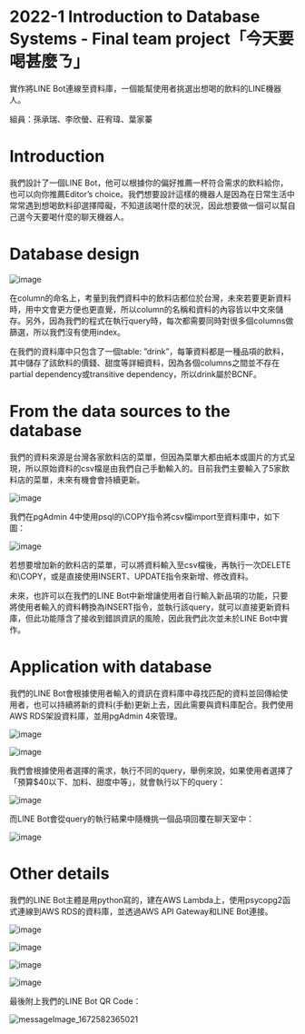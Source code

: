 # 2022-1 Introduction to Database Systems - Final team project「今天要喝甚麼ㄋ」

實作將LINE Bot連線至資料庫，一個能幫使用者挑選出想喝的飲料的LINE機器人。

組員：孫承瑞、李欣螢、莊宥瑋、葉家蓁

# Introduction

我們設計了一個LINE Bot，他可以根據你的偏好推薦一杯符合需求的飲料給你，也可以向你推薦Editor’s choice。我們想要設計這樣的機器人是因為在日常生活中常常遇到想喝飲料卻選擇障礙，不知道該喝什麼的狀況，因此想要做一個可以幫自己選今天要喝什麼的聊天機器人。

# Database design

![image](https://user-images.githubusercontent.com/86657062/224308781-911abd7d-71c0-4dc4-b546-8c410cdfd2f3.png)

在column的命名上，考量到我們資料中的飲料店都位於台灣，未來若要更新資料時，用中文會更方便也更直覺，所以column的名稱和資料的內容皆以中文來儲存。另外，因為我們的程式在執行query時，每次都需要同時對很多個columns做篩選，所以我們沒有使用index。

在我們的資料庫中只包含了一個table: ”drink”，每筆資料都是一種品項的飲料，其中儲存了該飲料的價錢、甜度等詳細資料，因為各個columns之間並不存在partial dependency或transitive dependency，所以drink屬於BCNF。

# From the data sources to the database

我們的資料來源是台灣各家飲料店的菜單，但因為菜單大都由紙本或圖片的方式呈現，所以原始資料的csv檔是由我們自己手動輸入的。目前我們主要輸入了5家飲料店的菜單，未來有機會會持續更新。

![image](https://user-images.githubusercontent.com/86657062/224308873-5898864f-d28a-48cd-8f7d-f6d45c5860c5.png)

我們在pgAdmin 4中使用psql的\COPY指令將csv檔import至資料庫中，如下圖：

![image](https://user-images.githubusercontent.com/86657062/224309034-0cf1dca8-2608-4575-bbd8-dae9d1b244e9.png)

若想要增加新的飲料店的菜單，可以將資料輸入至csv檔後，再執行一次DELETE和\COPY，或是直接使用INSERT、UPDATE指令來新增、修改資料。
  
未來，也許可以在我們的LINE Bot中新增讓使用者自行輸入新品項的功能，只要將使用者輸入的資料轉換為INSERT指令，並執行該query，就可以直接更新資料庫，但此功能隱含了接收到錯誤資訊的風險，因此我們此次並未於LINE Bot中實作。

# Application with database

我們的LINE Bot會根據使用者輸入的資訊在資料庫中尋找匹配的資料並回傳給使用者，也可以持續將新的資料(手動)更新上去，因此需要與資料庫配合。我們使用AWS RDS架設資料庫，並用pgAdmin 4來管理。

![image](https://user-images.githubusercontent.com/86657062/224309130-6524f250-7321-4cb6-91a5-d7820766e716.png)

![image](https://user-images.githubusercontent.com/86657062/224309144-cdd21831-1e24-40ab-a472-08a4bb8f4d19.png)

我們會根據使用者選擇的需求，執行不同的query，舉例來說，如果使用者選擇了「預算$40以下、加料、甜度中等」，就會執行以下的query：

![image](https://user-images.githubusercontent.com/86657062/224309216-bb6ba390-460b-48df-afd1-d1d8d5e77de6.png)
 
而LINE Bot會從query的執行結果中隨機挑一個品項回覆在聊天室中：

![image](https://user-images.githubusercontent.com/86657062/224309250-73eb7684-e219-43aa-a91c-e45b10c9686f.png)

# Other details

我們的LINE Bot主體是用python寫的，建在AWS Lambda上，使用psycopg2函式連線到AWS RDS的資料庫，並透過AWS API Gateway和LINE Bot連接。
 
![image](https://user-images.githubusercontent.com/86657062/224309403-8e0a67c3-bbe5-4d74-8a6e-1e90c6c12ff3.png)

![image](https://user-images.githubusercontent.com/86657062/224309406-8b43c965-2f2e-4e5a-965f-bad081e543ec.png)

![image](https://user-images.githubusercontent.com/86657062/224309422-525aaa6c-9fe7-4973-97a5-99237aa5f7a3.png)

![image](https://user-images.githubusercontent.com/86657062/224309448-c47bf2e7-30c1-4921-9ee2-f99c3d4622ac.png)
 
最後附上我們的LINE Bot QR Code：

 ![messageImage_1672582365021](https://user-images.githubusercontent.com/86657062/224308357-8834fb32-d2bb-4b95-be5b-834d8d67f825.jpg)


